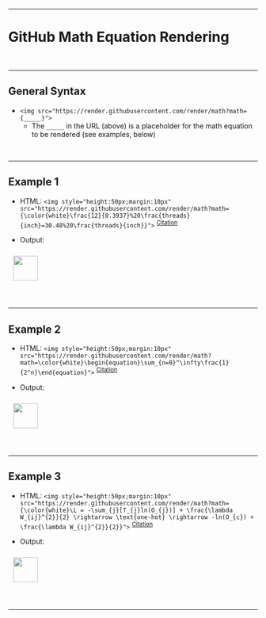 <!-- ------------------------------------------------------------ -->
<!-- https://github.com/mcavallo-git/Coding/blob/master/git/github_render-math-equations.md -->
<!-- ------------------------------------------------------------ -->

<hr />

# GitHub Math Equation Rendering

<br /><hr />

## General Syntax
- ```<img src="https://render.githubusercontent.com/render/math?math={_____}">```
  - The `_____` in the URL (above) is a placeholder for the math equation to be rendered (see examples, below)

<br /><hr />

## Example 1

- HTML:
```<img style="height:50px;margin:10px" src="https://render.githubusercontent.com/render/math?math={\color{white}\frac{12}{0.3937}%20\frac{threads}{inch}=30.48%20\frac{threads}{inch}}">``` <sup><a href="https://github.com/mcavallo-git/Coding/blob/master/hardware/screw-dimensions-outer-diameter-tpi.schrader-valves-car-tires.presta-valves-bike-tires.md#dimensions">Citation</a></sup>

- Output:
<img style="height:50px;margin:10px" src="https://render.githubusercontent.com/render/math?math={\color{white}\frac{12}{0.3937}%20\frac{threads}{inch}=30.48%20\frac{threads}{inch}}">


<br /><hr />

## Example 2

- HTML:
```<img style="height:50px;margin:10px" src="https://render.githubusercontent.com/render/math?math=\color{white}\begin{equation}\sum_{n=0}^\infty\frac{1}{2^n}\end{equation}">``` <sup><a href="https://tex.stackexchange.com/q/566327">Citation</a></sup>

- Output:
<img style="height:50px;margin:10px" src="https://render.githubusercontent.com/render/math?math=\color{white}\begin{equation}\sum_{n=0}^\infty\frac{1}{2^n}\end{equation}">


<br /><hr />

## Example 3

- HTML:
```<img style="height:50px;margin:10px" src="https://render.githubusercontent.com/render/math?math={\color{white}\L = -\sum_{j}[T_{j}ln(O_{j})] + \frac{\lambda W_{ij}^{2}}{2} \rightarrow \text{one-hot} \rightarrow -ln(O_{c}) + \frac{\lambda W_{ij}^{2}}{2}}">``` <sup><a href="https://gist.github.com/a-rodin/fef3f543412d6e1ec5b6cf55bf197d7b?permalink_comment_id=4051474#gistcomment-4051474">Citation</a></sup>

- Output:
<img style="height:50px;margin:10px" src="https://render.githubusercontent.com/render/math?math={\color{white}\L = -\sum_{j}[T_{j}ln(O_{j})] + \frac{\lambda W_{ij}^{2}}{2} \rightarrow \text{one-hot} \rightarrow -ln(O_{c}) + \frac{\lambda W_{ij}^{2}}{2}}">


<br /><hr />
